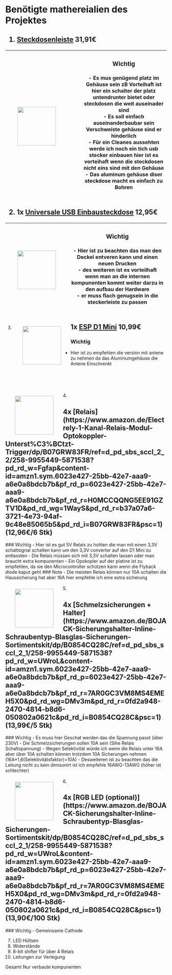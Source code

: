 # Benötigte mathereialien des Projektes

<h2>

1. [Steckdosenleiste](https://www.amazon.de/Kopp-Steckdosenleiste-Mehrfachsteckdose-Serverschr%C3%A4nke-226620015/dp/B002N26214/ref=sr_1_7?crid=2H5WD6U86WFME&keywords=kopp+powerversal+steckdosenleiste&qid=1676136693&sprefix=Kopp+Powerversal%2Caps%2C76&sr=8-7) 31,91€
</h2>

| <img src="https://m.media-amazon.com/images/I/71I1764eG5L._AC_SX355_.jpg"  width="120" height="auto" style="float:left; margin: 10px 70px 0px 30px ;">| <h3>Wichtig</h3><h4> - Es mus genügend platz im Gehäuse sein zB Vorteihaft ist hier ein schalter der platz untendrunter bietet oder steckdosen die weit auseinader sind<br/>- Es soll einfach auseinanderbaubar sein Verschweiste gehäuse sind er hinderlich<br/>- Für ein Cleanes aussehten werde ich noch ein tich usb stecker einbauen hier ist es vorteihaft wenn die steckdosen nicht eins sind mit den Gehäuse <br/>- Das aluminum gehäuse diser steckdose macht es einfach zu Bohren</h4> |
|---|---|

<h2>

2. 1x [Universale USB Einbausteckdose](https://www.amazon.de/Universale-Einbausteckdose-Steckdose-Tischsteckdose-Ladeger%C3%A4t/dp/B08CMRSFRF/ref=sr_1_94?keywords=usb+steckdose+unterputz&qid=1676128953&sprefix=usb+steckdose+%2Caps%2C125&sr=8-94) 12,95€
</h2>

|<img src="https://m.media-amazon.com/images/I/61vaWVm1RAL._AC_SY355_.jpg"  width="120" height="auto" style="float:left; margin: 10px 30px 0px 30px ;">| <h3>Wichtig</h3><h4>- Hier ist zu beachten das man den Deckel entveren kann und einen neuen Drucken</br>- des weiteren ist es vorteilhaft wenn man an die internen kompunenten kommt weiter darzu in den aufbau der Hardware </br>- er muss flach genugsein in die steckerleiste zu passen </h4> |
|---|---|

3. <img src="https://m.media-amazon.com/images/I/61qC6VGG-9L._AC_SX679_.jpg"  width="120" height="auto" style="float:left; margin: 10px 30px 0px 30px ;"> <h2>1x [ESP D1 Mini](https://www.amazon.de/XTVTX-Antennenanschluss-esp8266-Serie-WiFi-Entwicklungsplatine-Entwicklungsplatine/dp/B09LCJJTBV/ref=sr_1_3?__mk_de_DE=%C3%85M%C3%85%C5%BD%C3%95%C3%91&crid=203BP7TMH1U66&keywords=esp+d1+mini+antenne&qid=1676206994&sprefix=esp+d1+mini+antene%2Caps%2C95&sr=8-3) 10,99€</h2> 
### Wichtig
- Hier ist zu empfehlen die version mit antene zu nehmen da das Aluminumgehäuse die Antene Einschrenkt
<br/>
<br/>
<br/>
<br/>
4. <img src="https://m.media-amazon.com/images/I/61Dlqyx4PyL._SL1001_.jpg"  width="120" height="auto" style="float:left; margin: 10px 30px 0px 30px ;"> <h2>4x [Relais](https://www.amazon.de/Electrely-1-Kanal-Relais-Modul-Optokoppler-Unterst%C3%BCtzt-Trigger/dp/B07GRW83FR/ref=d_pd_sbs_sccl_2_2/258-9955449-5871538?pd_rd_w=Fgfap&content-id=amzn1.sym.6023e427-25bb-42e7-aaa9-a6e0a8bdcb7b&pf_rd_p=6023e427-25bb-42e7-aaa9-a6e0a8bdcb7b&pf_rd_r=H0MCCQQNG5EE91GZTV1D&pd_rd_wg=1WayS&pd_rd_r=b37a07a6-3721-4e73-94af-9c48e85065b5&pd_rd_i=B07GRW83FR&psc=1) (12,96€/6 Stk)</h2> 
### Wichtig
- Hier ist es gut 5V Relais zu hohlen die man mit einen 3,3V schaltsignal schalten kann um den 3,3V converter auf den D1 Mini zu entlassten
- Die Relais müssen sich mit 3,3V schalten lassen oder man braucht extra kompunenten
- Ein Opokopler auf der platine ist zu empfehlen, da sie den Microcontroller schützen kann wenn die Flyback diode kaput geht
### Note
- Die meisten Relais können nur 10A schalten die Haussicherung hat aber 16A hier empfehle ich eine extra sicherung
<br/>
<br/>
5. <img src="https://m.media-amazon.com/images/I/71aZl+Xz2aL._AC_SY355_.jpg"  width="120" height="auto" style="float:left; margin: 10px 30px 0px 30px ;"> <h2>4x [Schmelzsicherungen + Halter](https://www.amazon.de/BOJACK-Sicherungshalter-Inline-Schraubentyp-Blasglas-Sicherungen-Sortimentskit/dp/B0854CQ28C/ref=d_pd_sbs_sccl_2_1/258-9955449-5871538?pd_rd_w=UWroL&content-id=amzn1.sym.6023e427-25bb-42e7-aaa9-a6e0a8bdcb7b&pf_rd_p=6023e427-25bb-42e7-aaa9-a6e0a8bdcb7b&pf_rd_r=7AR0GC3VM8MS4EMEH5X0&pd_rd_wg=DMv3m&pd_rd_r=0fd2a948-2470-4814-b8d6-050802a0621c&pd_rd_i=B0854CQ28C&psc=1) (13,99€/5 Stk)</h2>
### Wichtig
- Es muss hier Geschat werden das die Spannung passt (über 230V) 
- Die Schmelzsicherungen sollen 10A sein (Sihe Relais Schaltspannung)
- Wegen Selektivität würde ich wenn die Relais unter 16A aber über 10A schalten können trotzdem 10A Sicherungen nehmen (16A*1,6(Selektivitätsfaktor)=10A)
- Desweiteren ist zu beachten das die Leitung nicht zu kein dimisonirt ist ich empfehle 16AWG-13AWG (höher ist schlechter)
<br/>
<br/>
6. <img src="https://m.media-amazon.com/images/I/61Izv44I2jL._SX425_.jpg"  width="120" height="auto" style="float:left; margin: 10px 30px 0px 30px ;"> <h2>4x [RGB LED (optional)](https://www.amazon.de/BOJACK-Sicherungshalter-Inline-Schraubentyp-Blasglas-Sicherungen-Sortimentskit/dp/B0854CQ28C/ref=d_pd_sbs_sccl_2_1/258-9955449-5871538?pd_rd_w=UWroL&content-id=amzn1.sym.6023e427-25bb-42e7-aaa9-a6e0a8bdcb7b&pf_rd_p=6023e427-25bb-42e7-aaa9-a6e0a8bdcb7b&pf_rd_r=7AR0GC3VM8MS4EMEH5X0&pd_rd_wg=DMv3m&pd_rd_r=0fd2a948-2470-4814-b8d6-050802a0621c&pd_rd_i=B0854CQ28C&psc=1) (13,90€/100 Stk)</h2>
### Wichtig
- Gemeinsame Cathode

7. LED Hüllsen
8. Widerstände
9. 8-bit shifter für über 4 Relais
10. Leitungen zur Verlegung

Gesamt
Nur verbaute kompunenten